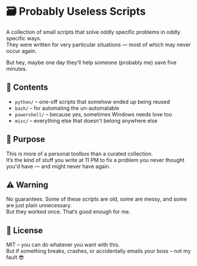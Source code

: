 # 🗃️ Probably Useless Scripts

A collection of small scripts that solve oddly specific problems in oddly specific ways.  
They were written for very particular situations — most of which may never occur again.

But hey, maybe one day they’ll help someone (probably me) save five minutes.

## 📁 Contents

- `python/` – one-off scripts that somehow ended up being reused
- `bash/` – for automating the un-automatable
- `powershell/` – because yes, sometimes Windows needs love too
- `misc/` – everything else that doesn't belong anywhere else

## 🤔 Purpose

This is more of a personal toolbox than a curated collection.  
It’s the kind of stuff you write at 11 PM to fix a problem you never thought you'd have — and might never have again.

## ⚠️ Warning

No guarantees. Some of these scripts are old, some are messy, and some are just plain unnecessary.  
But they worked once. That’s good enough for me.

## 📜 License

MIT – you can do whatever you want with this.  
But if something breaks, crashes, or accidentally emails your boss – not my fault 😎
